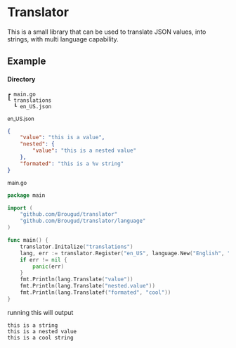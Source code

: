 # Translator

This is a small library that can be used to translate JSON values, into strings, with multi language capability.

## Example

#### Directory
```
┏ main.go
┖ translations
  ┖ en_US.json
```

<small>en_US.json</small>

```json
{
    "value": "this is a value",
    "nested": {
        "value": "this is a nested value"
    },
    "formated": "this is a %v string"
}
```

<small>main.go</small>

```go
package main

import (
    "github.com/Brougud/translator"
    "github.com/Brougud/translator/language"
)

func main() {
    translator.Initalize("translations")
    lang, err := translator.Register("en_US", language.New("English", "icon/image"))
    if err != nil {
        panic(err)
    }
    fmt.Println(lang.Translate("value"))
    fmt.Println(lang.Translate("nested.value"))
    fmt.Println(lang.Translatef("formated", "cool"))
}
```

running this will output

```
this is a string
this is a nested value
this is a cool string
```